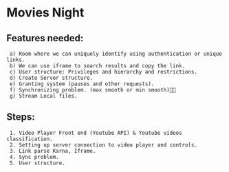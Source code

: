 # Movies Night

## Features needed: <br />
     a) Room where we can uniquely identify using authentication or unique links.
     b) We can use iframe to search results and copy the link.
     c) User structure: Privileges and hierarchy and restrictions.
     d) Create Server structure.
     e) Granting system (pauses and other requests).
     f) Synchronizing problem. (max smooth or min smooth)🐱‍🚀
     g) Stream Local files.

## Steps:
     1. Video Player Front end (Youtube API) & Youtube videos classification.
     2. Setting up server connection to video player and controls.
     3. Link parse Karna, Iframe.
     4. Sync problem.
     5. User structure.
